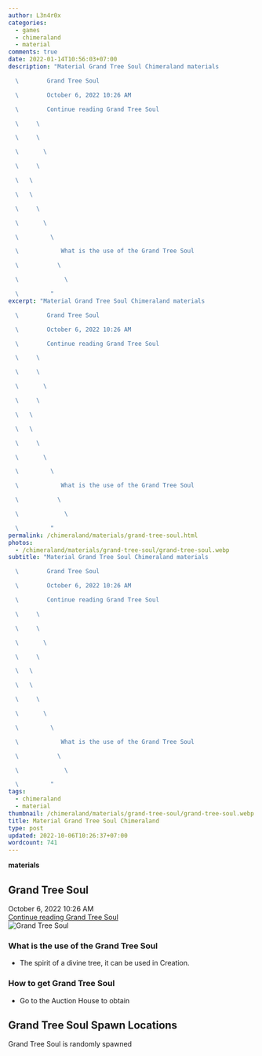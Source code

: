 ```yaml
---
author: L3n4r0x
categories:
  - games
  - chimeraland
  - material
comments: true
date: 2022-01-14T10:56:03+07:00
description: "Material Grand Tree Soul Chimeraland materials

  \        Grand Tree Soul

  \        October 6, 2022 10:26 AM

  \        Continue reading Grand Tree Soul

  \     \ 

  \     \ 

  \       \ 

  \     \ 

  \   \ 

  \   \ 

  \     \ 

  \       \ 

  \         \ 

  \            What is the use of the Grand Tree Soul

  \           \ 

  \             \ 

  \         "
excerpt: "Material Grand Tree Soul Chimeraland materials

  \        Grand Tree Soul

  \        October 6, 2022 10:26 AM

  \        Continue reading Grand Tree Soul

  \     \ 

  \     \ 

  \       \ 

  \     \ 

  \   \ 

  \   \ 

  \     \ 

  \       \ 

  \         \ 

  \            What is the use of the Grand Tree Soul

  \           \ 

  \             \ 

  \         "
permalink: /chimeraland/materials/grand-tree-soul.html
photos:
  - /chimeraland/materials/grand-tree-soul/grand-tree-soul.webp
subtitle: "Material Grand Tree Soul Chimeraland materials

  \        Grand Tree Soul

  \        October 6, 2022 10:26 AM

  \        Continue reading Grand Tree Soul

  \     \ 

  \     \ 

  \       \ 

  \     \ 

  \   \ 

  \   \ 

  \     \ 

  \       \ 

  \         \ 

  \            What is the use of the Grand Tree Soul

  \           \ 

  \             \ 

  \         "
tags:
  - chimeraland
  - material
thumbnail: /chimeraland/materials/grand-tree-soul/grand-tree-soul.webp
title: Material Grand Tree Soul Chimeraland
type: post
updated: 2022-10-06T10:26:37+07:00
wordcount: 741
---
```


<link
  rel="stylesheet"
  href="https://rawcdn.githack.com/dimaslanjaka/Web-Manajemen/870a349/css/bootstrap-5-3-0-alpha3-wrapper.css"
/>
<section id="bootstrap-wrapper">
  <div data-bs-theme="dark">
    <div
      class="row g-0 border rounded overflow-hidden flex-md-row mb-4 shadow-sm position-relative bg-dark text-light"
    >
      <div class="col p-4 d-flex flex-column position-static">
        <strong class="d-inline-block mb-2 text-success">materials</strong>
        <h2 class="mb-0">Grand Tree Soul</h2>
        <div class="mb-1 text-muted">October 6, 2022 10:26 AM</div>
        <a
          href="/chimeraland/materials/grand-tree-soul.html"
          class="stretched-link d-none text-primary"
          >Continue reading Grand Tree Soul</a
        >
      </div>
      <div class="col-auto d-none d-md-block d-lg-block">
        <img
          src="https://www.webmanajemen.com/chimeraland/materials/grand-tree-soul/grand-tree-soul.webp"
          alt="Grand Tree Soul"
        />
      </div>
    </div>
    <div class="row">
      <div class="col-lg-6 col-12 mb-2">
        <div class="card">
          <div class="card-body">
            <h3 class="card-title">What is the use of the Grand Tree Soul</h3>
            <div class="card-text">
              <ul>
                <li>
                  The spirit of a divine tree, it can be used in Creation.
                </li>
              </ul>
            </div>
          </div>
        </div>
      </div>
      <div class="col-lg-6 col-12 mb-2">
        <div class="card">
          <div class="card-body">
            <h3 class="card-title">How to get Grand Tree Soul</h3>
            <div class="card-text">
              <ul>
                <li>Go to the Auction House to obtain</li>
              </ul>
            </div>
          </div>
        </div>
      </div>
      <div class="col-12 mb-2">
        <h2>Grand Tree Soul Spawn Locations</h2>
        <p>Grand Tree Soul is randomly spawned</p>
      </div>
    </div>
  </div>
</section>